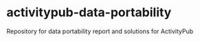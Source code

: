 # activitypub-data-portability
Repository for data portability report and solutions for ActivityPub
